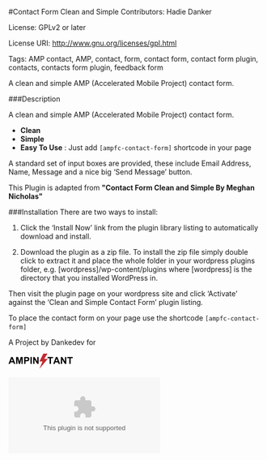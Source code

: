 #Contact Form Clean and Simple
Contributors: Hadie Danker

License: GPLv2 or later

License URI: http://www.gnu.org/licenses/gpl.html



Tags: AMP contact, AMP, contact, form,  contact form, contact form plugin, contacts, contacts form plugin,  feedback form


A clean and simple AMP (Accelerated Mobile Project) contact form.

###Description

A clean and simple AMP (Accelerated Mobile Project) contact form.

*   **Clean**
*   **Simple**
*   **Easy To Use** : Just add `[ampfc-contact-form]` shortcode in your page

A standard set of input boxes are provided, these include Email Address, Name, Message and a nice big ‘Send Message’ button.

This Plugin is adapted from **"Contact Form Clean and Simple By Meghan Nicholas"**

###Installation
There are two ways to install:
1. Click the ‘Install Now’ link from the plugin library listing to automatically download and install.

2. Download the plugin as a zip file. To install the zip file simply double click to extract it and place the whole folder in your wordpress plugins folder, e.g. [wordpress]/wp-content/plugins where [wordpress] is the directory that you installed WordPress in.

Then visit the plugin page on your wordpress site and click ‘Activate’ against the ‘Clean and Simple Contact Form’ plugin listing.

To place the contact form on your page use the shortcode `[ampfc-contact-form]`

A Project by Dankedev for 

![ampinstant](https://raw.githubusercontent.com/dankedev/ampinstant/master/logo.png )

![Download here](https://github.com/dankedev/ampcontactform/archive/master.zip)
